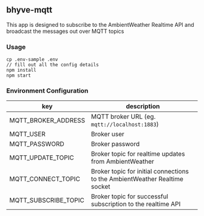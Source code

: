 ##  bhyve-mqtt
This app is designed to subscribe to the AmbientWeather Realtime API and broadcast the messages out over MQTT topics

### Usage

```
cp .env-sample .env
// fill out all the config details
npm install
npm start
```

### Environment Configuration

| key                  | description                                                                |
|----------------------|----------------------------------------------------------------------------|
| MQTT_BROKER_ADDRESS  | MQTT broker URL (eg. `mqtt://localhost:1883`)                              |
| MQTT_USER            | Broker user                                                                |
| MQTT_PASSWORD        | Broker password                                                            |
| MQTT_UPDATE_TOPIC    | Broker topic for realtime updates from AmbientWeather                      |
| MQTT_CONNECT_TOPIC   | Broker topic for initial connections to the AmbientWeather Realtime socket |
| MQTT_SUBSCRIBE_TOPIC | Broker topic for successful subscription to the realtime API               |

